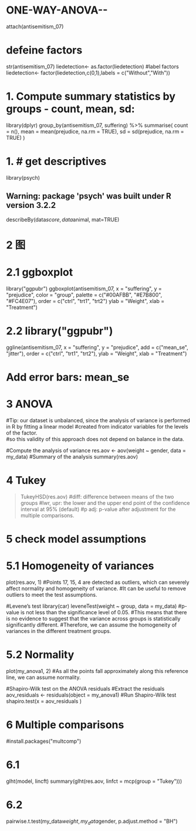 # ONE-WAY-ANOVA--
attach(antisemitism_07)

# defeine factors
str(antisemitism_07)
liedetection<- as.factor(liedetection)
#label factors
liedetection<- factor(liedetection,c(0,1),labels = c("Without","With"))

# 1. Compute summary statistics by groups - count, mean, sd:
library(dplyr)
group_by(antisemitism_07, suffering) %>%
  summarise(
    count = n(),
    mean = mean(prejudice, na.rm = TRUE),
    sd = sd(prejudice, na.rm = TRUE)
  )
# 1. # get descriptives
library(psych)
## Warning: package 'psych' was built under R version 3.2.2
describeBy(data$score, data$animal, mat=TRUE)





# 2  图
# 2.1 ggboxplot
library("ggpubr")
ggboxplot(antisemitism_07, x = "suffering", y = "prejudice", 
          color = "group", palette = c("#00AFBB", "#E7B800", "#FC4E07"),
          order = c("ctrl", "trt1", "trt2")
          ylab = "Weight", xlab = "Treatment")

# 2.2 library("ggpubr")
ggline(antisemitism_07, x = "suffering", y = "prejudice", 
       add = c("mean_se", "jitter"), 
       order = c("ctrl", "trt1", "trt2"),
       ylab = "Weight", xlab = "Treatment")
# Add error bars: mean_se


# 3   ANOVA
#Tip: our dataset is unbalanced, since the analysis of variance is performed in R by fitting a linear model 
#created from indicator variables for the levels of the factor.  
#so this validity of this approach does not depend on balance in the data. 


#Compute the analysis of variance
res.aov <- aov(weight ~ gender, data = my_data)
#Summary of the analysis
summary(res.aov)


# 4 Tukey
> TukeyHSD(res.aov)
#diff: difference between means of the two groups
#lwr, upr: the lower and the upper end point of the confidence interval at 95% (default)
#p adj: p-value after adjustment for the multiple comparisons.

# 5 check model assumptions
# 5.1 Homogeneity of variances
plot(res.aov, 1)
#Points 17, 15, 4 are detected as outliers, which can severely affect normality and homogeneity of variance. 
#It can be useful to remove outliers to meet the test assumptions.

#Levene’s test
library(car)
leveneTest(weight ~ group, data = my_data)
#p-value is not less than the significance level of 0.05. 
#This means that there is no evidence to suggest that the variance across groups is statistically significantly different. 
#Therefore, we can assume the homogeneity of variances in the different treatment groups.

# 5.2 Normality  

plot(my_anova1, 2)
#As all the points fall approximately along this reference line, we can assume normality.

#Shapiro-Wilk test on the ANOVA residuals
#Extract the residuals
aov_residuals <- residuals(object = my_anova1)
#Run Shapiro-Wilk test
shapiro.test(x = aov_residuals )


# 6 Multiple comparisons 
#install.packages("multcomp")
# 6.1 
glht(model, lincft)
summary(glht(res.aov, linfct = mcp(group = "Tukey")))

# 6.2
pairwise.t.test(my_data$weight, my_data$gender,
                 p.adjust.method = "BH")

